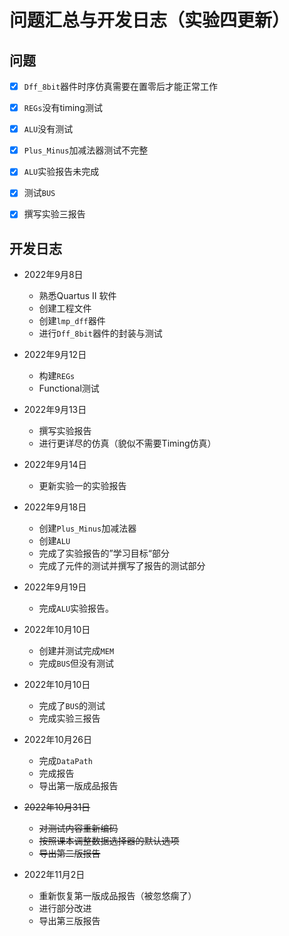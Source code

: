 # 问题汇总与开发日志（实验四更新）



## 问题

- [x] `Dff_8bit`器件时序仿真需要在置零后才能正常工作
- [x] `REGs`没有timing测试
- [x] `ALU`没有测试
- [x] `Plus_Minus`加减法器测试不完整
- [x] `ALU`实验报告未完成
- [x] 测试`BUS`
- [x] 撰写实验三报告







## 开发日志

- 2022年9月8日
  - 熟悉Quartus II 软件
  - 创建工程文件
  - 创建`lmp_dff`器件
  - 进行`Dff_8bit`器件的封装与测试
- 2022年9月12日
  - 构建`REGs`
  - Functional测试
- 2022年9月13日
  - 撰写实验报告
  - 进行更详尽的仿真（貌似不需要Timing仿真）
- 2022年9月14日
  - 更新实验一的实验报告
- 2022年9月18日
  - 创建`Plus_Minus`加减法器
  - 创建`ALU`
  - 完成了实验报告的”学习目标“部分
  - 完成了元件的测试并撰写了报告的测试部分
- 2022年9月19日
  - 完成`ALU`实验报告。
- 2022年10月10日
  - 创建并测试完成`MEM`
  - 完成`BUS`但没有测试
- 2022年10月10日
  - 完成了`BUS`的测试
  - 完成实验三报告
- 2022年10月26日
  - 完成`DataPath`
  - 完成报告
  - 导出第一版成品报告

- ~~2022年10月31日~~
  - ~~对测试内容重新编码~~
  - ~~按照课本调整数据选择器的默认选项~~
  - ~~导出第二版报告~~
- 2022年11月2日
  - 重新恢复第一版成品报告（被忽悠瘸了）
  - 进行部分改进
  - 导出第三版报告